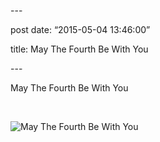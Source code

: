 \---

post date: “2015-05-04 13:46:00”

title: May The Fourth Be With You

\---

May The Fourth Be With You

 

![May The Fourth Be With You](<{{site.url}}/assets/StarWarsFourth.jpeg>)
